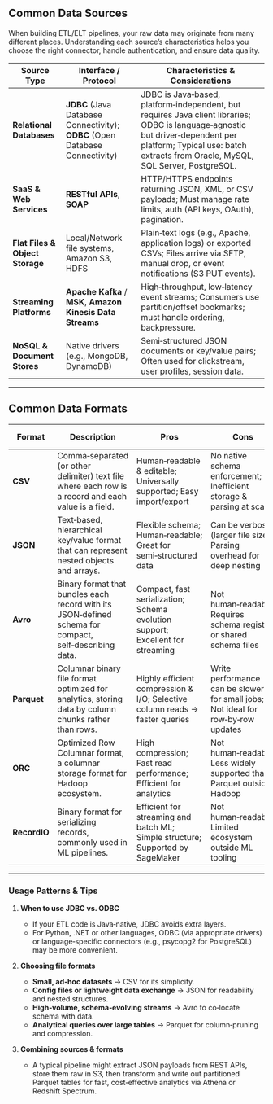 ## Common Data Sources

When building ETL/ELT pipelines, your raw data may originate from many different places. Understanding each source’s characteristics helps you choose the right connector, handle authentication, and ensure data quality.

| Source Type                     | Interface / Protocol                                | Characteristics & Considerations                                                                                                                                                                                                 |
| ------------------------------- | --------------------------------------------------- | -------------------------------------------------------------------------------------------------------------------------------------------------------------------------------------------------------------------------------- |
| **Relational Databases**        | **JDBC** (Java Database Connectivity); **ODBC** (Open Database Connectivity) | JDBC is Java‑based, platform‑independent, but requires Java client libraries; ODBC is language‑agnostic but driver‑dependent per platform; Typical use: batch extracts from Oracle, MySQL, SQL Server, PostgreSQL.                |
| **SaaS & Web Services**         | **RESTful APIs**, **SOAP**                          | HTTP/HTTPS endpoints returning JSON, XML, or CSV payloads; Must manage rate limits, auth (API keys, OAuth), pagination.                                                                                                          |
| **Flat Files & Object Storage** | Local/Network file systems, Amazon S3, HDFS         | Plain‑text logs (e.g., Apache, application logs) or exported CSVs; Files arrive via SFTP, manual drop, or event notifications (S3 PUT events).                                                                                   |
| **Streaming Platforms**         | **Apache Kafka** / **MSK**, **Amazon Kinesis Data Streams** | High‑throughput, low‑latency event streams; Consumers use partition/offset bookmarks; must handle ordering, backpressure.                                                                                                        |
| **NoSQL & Document Stores**     | Native drivers (e.g., MongoDB, DynamoDB)            | Semi‑structured JSON documents or key/value pairs; Often used for clickstream, user profiles, session data.                                                                                                                      |

---

## Common Data Formats

| Format       | Description                                                                                            | Pros                                                                                     | Cons                                                                                   | Common Systems                          |
| ------------ | ------------------------------------------------------------------------------------------------------ | ---------------------------------------------------------------------------------------- | -------------------------------------------------------------------------------------- | --------------------------------------- |
| **CSV**      | Comma‑separated (or other delimiter) text file where each row is a record and each value is a field.   | Human‑readable & editable; Universally supported; Easy import/export                     | No native schema enforcement; Inefficient storage & parsing at scale                   | RDBMS imports/exports, pandas, AWS Glue |
| **JSON**     | Text‑based, hierarchical key/value format that can represent nested objects and arrays.                | Flexible schema; Human‑readable; Great for semi‑structured data                          | Can be verbose (larger file size); Parsing overhead for deep nesting                   | REST APIs, NoSQL DBs, Lambda            |
| **Avro**     | Binary format that bundles each record with its JSON‑defined schema for compact, self‑describing data. | Compact, fast serialization; Schema evolution support; Excellent for streaming           | Not human‑readable; Requires schema registry or shared schema files                    | Kafka/MSK, Spark, Flink, Hadoop         |
| **Parquet**  | Columnar binary file format optimized for analytics, storing data by column chunks rather than rows.   | Highly efficient compression & I/O; Selective column reads → faster queries              | Write performance can be slower for small jobs; Not ideal for row‑by‑row updates       | Spark, Hive, Redshift Spectrum, Athena  |
| **ORC**      | Optimized Row Columnar format, a columnar storage format for Hadoop ecosystem.                         | High compression; Fast read performance; Efficient for analytics                         | Not human‑readable; Less widely supported than Parquet outside Hadoop                  | Hive, Spark, Amazon Athena, EMR         |
| **RecordIO** | Binary format for serializing records, commonly used in ML pipelines.                                  | Efficient for streaming and batch ML; Simple structure; Supported by SageMaker           | Not human‑readable; Limited ecosystem outside ML tooling                               | Amazon SageMaker, MXNet                 |

---

### Usage Patterns & Tips

1. **When to use JDBC vs. ODBC**

   - If your ETL code is Java‑native, JDBC avoids extra layers.
   - For Python, .NET or other languages, ODBC (via appropriate drivers) or language‑specific connectors (e.g., psycopg2 for PostgreSQL) may be more convenient.

2. **Choosing file formats**

   - **Small, ad‑hoc datasets** → CSV for its simplicity.
   - **Config files or lightweight data exchange** → JSON for readability and nested structures.
   - **High‑volume, schema‑evolving streams** → Avro to co‑locate schema with data.
   - **Analytical queries over large tables** → Parquet for column‑pruning and compression.

3. **Combining sources & formats**
   - A typical pipeline might extract JSON payloads from REST APIs, store them raw in S3, then transform and write out partitioned Parquet tables for fast, cost‑effective analytics via Athena or Redshift Spectrum.
